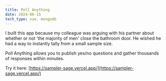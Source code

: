 ```yaml
---
title: Poll Anything
date: 2024-06-15
tech_type: vue, mongodb
---
```


I built this app because my colleague was arguing with his partner about whether or not 'the majority of men' close the bathroom door. He wished he had a way to instantly tally from a small sample size.

Poll Anything allows you to publish yes/no questions and gather thousands of responses within minutes. 

Try it here: [https://sampler-sage.vercel.app/](https://sampler-sage.vercel.app/)